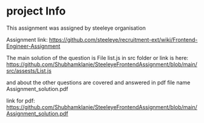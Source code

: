 # project Info
This assignment was assigned by steeleye organisation 

Assignment link: https://github.com/steeleye/recruitment-ext/wiki/Frontend-Engineer-Assignment

The main solution of the question is File list.js in src folder or link is here: https://github.com/Shubhamklanje/SteeleyeFrontendAssignment/blob/main/src/assests/List.js

and about the other questions are covered and answered in pdf file name Assignment_solution.pdf

link for pdf: https://github.com/Shubhamklanje/SteeleyeFrontendAssignment/blob/main/Assignment_solution.pdf
